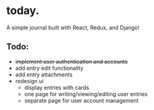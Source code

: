 # today.
A simple journal built with React, Redux, and Django!

## Todo: 
- ~~implement user authentication and accounts~~
- add entry edit functionality 
- add entry attachments
- redesign ui
  - display entries with cards
  - one page for writing/viewing/editing user entries
  - separate page for user account management
